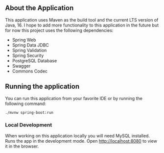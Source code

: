 ## About the Application 

This application uses Maven as the build tool and the current LTS version of Java, 16. I hope to add more functionality to this application in the future but 
for now this project uses the following dependencies:

- Spring Web
- Spring Data JDBC
- Spring Validation
- Spring Security
- PostgreSQL Database
- Swagger
- Commons Codec

## Running the application

You can run this application from your favorite IDE or by running the following command: 

```bash
./mvnw spring-boot:run
``` 
### Local Development

When working on this application locally you will need MySQL installed. Runs the app in the development mode.
Open [http://localhost:8080](http://localhost:8080) to view it in the browser.
